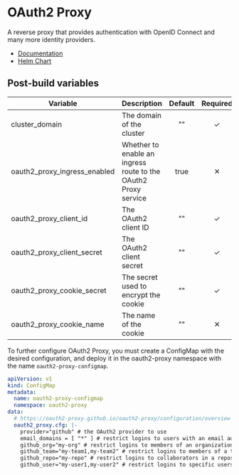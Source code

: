 # OAuth2 Proxy

A reverse proxy that provides authentication with OpenID Connect and many more identity providers.

- [Documentation](https://oauth2-proxy.github.io/oauth2-proxy/)
- [Helm Chart](https://github.com/oauth2-proxy/manifests)

## Post-build variables

| Variable                     | Description                                                    | Default | Required |
| ---------------------------- | -------------------------------------------------------------- | :-----: | :------: |
| cluster_domain               | The domain of the cluster                                      |   ""    |    ✓     |
| oauth2_proxy_ingress_enabled | Whether to enable an ingress route to the OAuth2 Proxy service |  true   |    ✕     |
| oauth2_proxy_client_id       | The OAuth2 client ID                                           |   ""    |    ✓     |
| oauth2_proxy_client_secret   | The OAuth2 client secret                                       |   ""    |    ✓     |
| oauth2_proxy_cookie_secret   | The secret used to encrypt the cookie                          |   ""    |    ✓     |
| oauth2_proxy_cookie_name     | The name of the cookie                                         |   ""    |    ✕     |

To further configure OAuth2 Proxy, you must create a ConfigMap with the desired configuration, and deploy it in the oauth2-proxy namespace with the name `oauth2-proxy-configmap`.

```yaml
apiVersion: v1
kind: ConfigMap
metadata:
  name: oauth2-proxy-configmap
  namespace: oauth2-proxy
data:
  # https://oauth2-proxy.github.io/oauth2-proxy/configuration/overview
  oauth2_proxy.cfg: |-
    provider="github" # the OAuth2 provider to use
    email_domains = [ "*" ] # restrict logins to users with an email address in a specific domain
    github_org="my-org" # restrict logins to members of an organization
    github_team="my-team1,my-team2" # restrict logins to members of a team
    github_repo="my-repo" # restrict logins to collaborators in a repository (formatted as "owner/repo")
    github_user="my-user1,my-user2" # restrict logins to specific users
```
